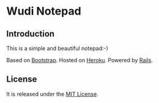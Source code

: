 Wudi Notepad
============

Introduction
------------

This is a simple and beautiful notepad:-)

Based on [Bootstrap](http://twitter.github.com/bootstrap).
Hosted on [Heroku](http://wudi-notepad.herokuapp.com).
Powered by [Rails](http://rubyonrails.org).

License
-------

It is released under the [MIT License](http://www.opensource.org/licenses/MIT).
